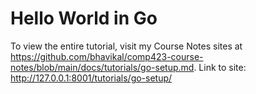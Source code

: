 # Hello World in Go
To view the entire tutorial, visit my Course Notes sites at https://github.com/bhavikal/comp423-course-notes/blob/main/docs/tutorials/go-setup.md.
Link to site: http://127.0.0.1:8001/tutorials/go-setup/
